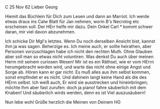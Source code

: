  C 25 Nov 62
Lieber Georg

Hiemit das Büchlein für Dich zum Lesen und dann an Marriot. Ich werde etwas draus ins Calw Blatt für Jan nehmen, worin B's Necrolog etc erscheinen soll. Der HErr helfe mir dazu. Dein Onkel Carl <Werner>* kommt schwer daran, mir viel davon abzunehmen.

Ich schicke Dir Mgl's letztes. Wenn Du noch derselben Ansicht bist, kannst ihm ja was sagen. Beherzige es. Ich meine auch, er sollte heirathen, aber Personen vorzuschlagen habe ich nicht den rechten Muth. Ohne Glauben aber soll man so etwas nicht voluntiren. Was denkst Du auch über meinen Herm mit seinem curiosen Wesen! Mir ist es ein Räthsel, wie er vom HErrn herumgebracht werden wird, und warte das nicht ohne einige Angst und Sorge ab. Hören kann er gar nicht. Es muß alles aus ihm selbst kommen, sonst empfindet er es nicht. Und dahinein langt keine Hand als die des HErrn selbst. Ich weiß auch, Er wird sie ausstrecken und hineinbringen; möchte Ihm aber fast zurufen: doch ja piano! fahre säuberlich mit dem Knaben! Und säuberlich wirds werden, denn es ist Viel auszusäubern!

Nun lebe wohl Grüße herzlich die Meinen
 von Deinem HG
